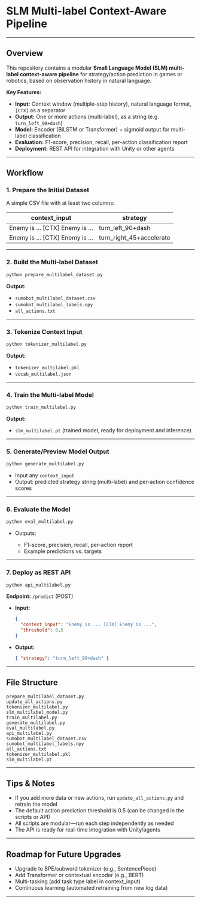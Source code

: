 
# **SLM Multi-label Context-Aware Pipeline**


---

## **Overview**

This repository contains a modular **Small Language Model (SLM) multi-label context-aware pipeline**
for strategy/action prediction in games or robotics, based on observation history in natural language.

**Key Features:**

* **Input:** Context window (multiple-step history), natural language format, `[CTX]` as a separator
* **Output:** One or more actions (multi-label), as a string (e.g. `turn_left_90+dash`)
* **Model:** Encoder (BiLSTM or Transformer) + sigmoid output for multi-label classification
* **Evaluation:** F1-score, precision, recall, per-action classification report
* **Deployment:** REST API for integration with Unity or other agents

---

## **Workflow**

### **1. Prepare the Initial Dataset**

A simple CSV file with at least two columns:

| context\_input                   | strategy                   |
| -------------------------------- | -------------------------- |
| Enemy is ... \[CTX] Enemy is ... | turn\_left\_90+dash        |
| Enemy is ... \[CTX] Enemy is ... | turn\_right\_45+accelerate |

---

### **2. Build the Multi-label Dataset**

```bash
python prepare_multilabel_dataset.py
```

**Output:**

* `sumobot_multilabel_dataset.csv`
* `sumobot_multilabel_labels.npy`
* `all_actions.txt`

---

### **3. Tokenize Context Input**

```bash
python tokenizer_multilabel.py
```

**Output:**

* `tokenizer_multilabel.pkl`
* `vocab_multilabel.json`

---

### **4. Train the Multi-label Model**

```bash
python train_multilabel.py
```

**Output:**

* `slm_multilabel.pt` (trained model, ready for deployment and inference)

---

### **5. Generate/Preview Model Output**

```bash
python generate_multilabel.py
```

* Input any `context_input`
* Output: predicted strategy string (multi-label) and per-action confidence scores

---

### **6. Evaluate the Model**

```bash
python eval_multilabel.py
```

* Outputs:

  * F1-score, precision, recall, per-action report
  * Example predictions vs. targets

---

### **7. Deploy as REST API**

```bash
python api_multilabel.py
```

**Endpoint:** `/predict` (POST)

* **Input:**

  ```json
  {
    "context_input": "Enemy is ... [CTX] Enemy is ...",
    "threshold": 0.5
  }
  ```
* **Output:**

  ```json
  { "strategy": "turn_left_90+dash" }
  ```

---

## **File Structure**

```
prepare_multilabel_dataset.py
update_all_actions.py
tokenizer_multilabel.py
slm_multilabel_model.py
train_multilabel.py
generate_multilabel.py
eval_multilabel.py
api_multilabel.py
sumobot_multilabel_dataset.csv
sumobot_multilabel_labels.npy
all_actions.txt
tokenizer_multilabel.pkl
slm_multilabel.pt
```

---

## **Tips & Notes**

* If you add more data or new actions, run `update_all_actions.py` and retrain the model
* The default action prediction threshold is 0.5 (can be changed in the scripts or API)
* All scripts are modular—run each step independently as needed
* The API is ready for real-time integration with Unity/agents

---

## **Roadmap for Future Upgrades**

* Upgrade to BPE/subword tokenizer (e.g., SentencePiece)
* Add Transformer or contextual encoder (e.g., BERT)
* Multi-tasking (add task type label in context\_input)
* Continuous learning (automated retraining from new log data)

---